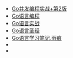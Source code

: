 - [Go并发编程实战+第2版](https://img.zongqilive.cn/Go%E5%B9%B6%E5%8F%91%E7%BC%96%E7%A8%8B%E5%AE%9E%E6%88%98+%E7%AC%AC2%E7%89%88_Lite.pdf)
- [Go语言编程](http://img.zongqilive.cn/Go%E8%AF%AD%E8%A8%80%E7%BC%96%E7%A8%8B.pdf)
- [Go语言实战](http://img.zongqilive.cn/%E3%80%8AGo%E8%AF%AD%E8%A8%80%E5%AE%9E%E6%88%98%E3%80%8B.pdf)
- [Go语言圣经](http://img.zongqilive.cn/Go%E8%AF%AD%E8%A8%80%E5%9C%A3%E7%BB%8F.pdf)
- [Go语言学习笔记.雨痕](http://img.zongqilive.cn/Go%E8%AF%AD%E8%A8%80%E5%AD%A6%E4%B9%A0%E7%AC%94%E8%AE%B0.%E9%9B%A8%E7%97%95%28%E8%AF%A6%E7%BB%86%E4%B9%A6%E7%AD%BE%29.pdf)
- 
- 

